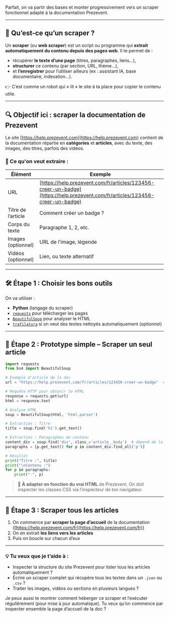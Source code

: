 Parfait, on va partir des bases et monter progressivement vers un scraper fonctionnel adapté à la documentation Prezevent.

---

## 🧹 Qu’est-ce qu’un **scraper** ?

Un **scraper** (ou **web scraper**) est un script ou programme qui **extrait automatiquement du contenu depuis des pages web**. Il te permet de :

* récupérer **le texte d’une page** (titres, paragraphes, liens…),
* **structurer** ce contenu (par section, URL, thème...),
* et **l’enregistrer** pour l’utiliser ailleurs (ex : assistant IA, base documentaire, indexation…).

👉 C’est comme un robot qui « lit » le site à ta place pour copier le contenu utile.

---

## 🔍 Objectif ici : scraper la documentation de Prezevent

Le site [https://help.prezevent.com](https://help.prezevent.com) contient de la documentation répartie en **catégories** et **articles**, avec du texte, des images, des titres, parfois des vidéos.

### 🔧 Ce qu'on veut extraire :

| Élément            | Exemple                                                                                                                      |
| ------------------ | ---------------------------------------------------------------------------------------------------------------------------- |
| URL                | [https://help.prezevent.com/fr/articles/123456-creer-un-badge](https://help.prezevent.com/fr/articles/123456-creer-un-badge) |
| Titre de l’article | Comment créer un badge ?                                                                                                     |
| Corps du texte     | Paragraphe 1, 2, etc.                                                                                                        |
| Images (optionnel) | URL de l’image, légende                                                                                                      |
| Vidéos (optionnel) | Lien, ou texte alternatif                                                                                                    |

---

## 🛠️ Étape 1 : Choisir les bons outils

On va utiliser :

* **Python** (langage du scraper)
* [`requests`](https://pypi.org/project/requests/) pour télécharger les pages
* [`BeautifulSoup`](https://pypi.org/project/beautifulsoup4/) pour analyser le HTML
* [`trafilatura`](https://pypi.org/project/trafilatura/) si on veut des textes nettoyés automatiquement (optionnel)

---

## 🧪 Étape 2 : Prototype simple – Scraper un seul article

```python
import requests
from bs4 import BeautifulSoup

# Exemple d'article de la doc
url = "https://help.prezevent.com/fr/articles/123456-creer-un-badge"  # à remplacer par un vrai

# Requête HTTP pour obtenir le HTML
response = requests.get(url)
html = response.text

# Analyse HTML
soup = BeautifulSoup(html, 'html.parser')

# Extraction : Titre
title = soup.find('h1').get_text()

# Extraction : Paragraphes de contenu
content_div = soup.find('div', class_='article__body')  # dépend de la structure du site
paragraphs = [p.get_text() for p in content_div.find_all('p')]

# Résultat
print("Titre :", title)
print("\nContenu :")
for p in paragraphs:
    print("-", p)
```

> 📌 **À adapter en fonction du vrai HTML** de Prezevent. On doit inspecter les classes CSS via l’inspecteur de ton navigateur.

---

## 🔄 Étape 3 : Scraper tous les articles

1. On commence par **scraper la page d’accueil** de la documentation ([https://help.prezevent.com/fr](https://help.prezevent.com/fr))
2. On en extrait **les liens vers les articles**
3. Puis on boucle sur chacun d’eux

---

### 💡 Tu veux que je t’aide à :

* Inspecter la structure du site Prezevent pour lister tous les articles automatiquement ?
* Écrire un scraper complet qui récupère tous les textes dans un `.json` ou `.csv` ?
* Traiter les images, vidéos ou sections en plusieurs langues ?

Je peux aussi te montrer comment héberger ce scraper et l’exécuter régulièrement (pour mise à jour automatique). Tu veux qu’on commence par inspecter ensemble la page d’accueil de la doc ?
